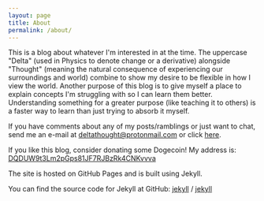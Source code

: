 ```yaml
---
layout: page
title: About
permalink: /about/
---
```


This is a blog about whatever I'm interested in at the time. The uppercase "Delta" (used in Physics to denote change or a derivative) alongside "Thought" (meaning the natural consequence of experiencing our surroundings and world) combine to show my desire to be flexible in how I view the world. Another purpose of this blog is to give myself a place to explain concepts I'm struggling with so I can learn them better. Understanding something for a greater purpose (like teaching it to others) is a faster way to learn than just trying to absorb it myself.

If you have comments about any of my posts/ramblings or just want to chat, send me an e-mail at deltathought@protonmail.com or click [here](mailto:deltathought@protonmail.com).

If you like this blog, consider donating some Dogecoin! My address is: [DQDUW9t3Lm2pGps81JF7RJBzRk4CNKvvva](https://chain.so/address/DOGE/DQDUW9t3Lm2pGps81JF7RJBzRk4CNKvvva)



The site is hosted on GitHub Pages and is built using Jekyll.

You can find the source code for Jekyll at GitHub:
[jekyll][jekyll-organization] /
[jekyll](https://github.com/jekyll/jekyll)


[jekyll-organization]: https://github.com/jekyll
